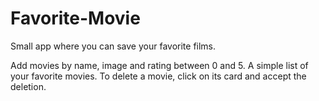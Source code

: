 # Favorite-Movie

Small app where you can save your favorite films.

Add movies by name, image and rating between 0 and 5.
A simple list of your favorite movies.
To delete a movie, click on its card and accept the deletion.
